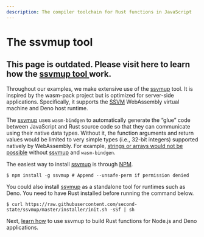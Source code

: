 ```yaml
---
description: The compiler toolchain for Rust functions in JavaScript
---
```


# The ssvmup tool

## This page is outdated. Please visit here to learn how the [ssvmup tool ](https://www.secondstate.io/articles/ssvmup/)work.

Throughout our examples, we make extensive use of the [ssvmup](https://github.com/second-state/ssvmup) tool. It is inspired by the wasm-pack project but is optimized for server-side applications. Specifically, it supports the [SSVM](https://github.com/second-state/ssvm) WebAssembly virtual machine and Deno host runtime.

The [ssvmup](https://github.com/second-state/ssvmup) uses `wasm-bindgen` to automatically generate the “glue” code between JavaScript and Rust source code so that they can communicate using their native data types. Without it, the function arguments and return values would be limited to very simple types \(i.e., 32-bit integers\) supported natively by WebAssembly. For example, [strings or arrays would not be possible](https://medium.com/wasm/strings-in-webassembly-wasm-57a05c1ea333) without [ssvmup](https://github.com/second-state/ssvmup) and `wasm-bindgen`.

The easiest way to install [ssvmup](https://github.com/second-state/ssvmup) is through [NPM](https://www.npmjs.com/package/ssvmup).

```text
$ npm install -g ssvmup # Append --unsafe-perm if permission denied
```

You could also install [ssvmup](https://github.com/second-state/ssvmup) as a standalone tool for runtimes such as Deno. You need to have Rust installed before running the command below.

```text
$ curl https://raw.githubusercontent.com/second-state/ssvmup/master/installer/init.sh -sSf | sh
```

Next, [learn how](./) to use ssvmup to build Rust functions for Node.js and Deno applications.

